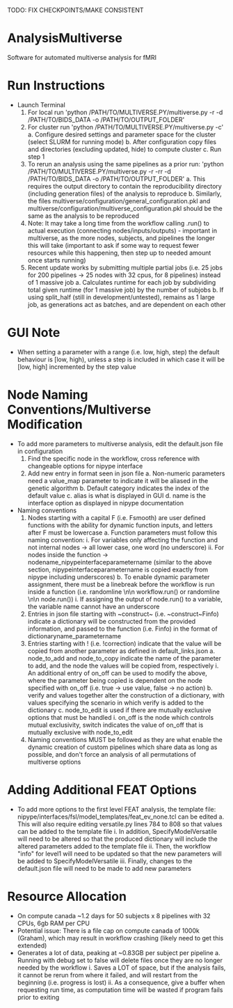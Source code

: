 TODO: FIX CHECKPOINTS/MAKE CONSISTENT

# AnalysisMultiverse
Software for automated multiverse analysis for fMRI

# Run Instructions
- Launch Terminal
  1. For local run 'python /PATH/TO/MULTIVERSE.PY/multiverse.py -r -d /PATH/TO/BIDS_DATA -o /PATH/TO/OUTPUT_FOLDER'
  2. For cluster run 'python /PATH/TO/MULTIVERSE.PY/multiverse.py -c'
    a. Configure desired settings and parameter space for the cluster (select SLURM for running mode)
    b. After configuration copy files and directories (excluding updated, hide) to compute cluster
    c. Run step 1
  3. To rerun an analysis using the same pipelines as a prior run: 'python /PATH/TO/MULTIVERSE.PY/multiverse.py -r -rr -d /PATH/TO/BIDS_DATA -o /PATH/TO/OUTPUT_FOLDER'
    a. This requires the output directory to contain the reproducibility directory (including generation files) of the analysis to reproduce
    b. Similarly, the files multiverse/configuration/general_configuration.pkl and multiverse/configuration/multiverse_configuration.pkl should be the same as the analysis to be reproduced
  4. Note: It may take a long time from the workflow calling .run() to actual execution (connecting nodes/inputs/outputs) - important in multiverse, as the more nodes, subjects, and pipelines the longer this will take (important to ask if some way to request fewer resources while this happening, then step up to needed amount once starts running)
  5. Recent update works by submitting multiple partial jobs (i.e. 25 jobs for 200 pipelines -> 25 nodes with 32 cpus, for 8 pipelines) instead of 1 massive job
    a. Calculates runtime for each job by subdividing total given runtime (for 1 massive job) by the number of subjobs
    b. If using split_half (still in development/untested), remains as 1 large job, as generations act as batches, and are dependent on each other
    
# GUI Note
- When setting a parameter with a range (i.e. low, high, step) the default behaviour is [low, high), unless a step is included in which case it will be [low, high] incremented by the step value
  
# Node Naming Conventions/Multiverse Modification
- To add more parameters to multiverse analysis, edit the default.json file in configuration
  1. Find the specific node in the workflow, cross reference with changeable options for nipype interface
  2. Add new entry in format seen in json file 
    a. Non-numeric parameters need a value_map parameter to indicate it will be aliased in the genetic algorithm
    b. Default category indicates the index of the default value
    c. alias is what is displayed in GUI
    d. name is the interface option as displayed in nipype documentation
- Naming conventions
  1. Nodes starting with a capital F (i.e. Fsmooth) are user defined functions with the ability for dynamic function inputs, and letters after F must be lowercase
    a. Function parameters must follow this naming convention:
      i. For variables only affecting the function and not internal nodes -> all lower case, one word (no underscore)
      ii. For nodes inside the function -> nodename_nipypeinterfaceparametername (similar to the above section, nipypeinterfaceparametername is copied exactly from nipype including underscores)
    b. To enable dynamic parameter assignment, there must be a linebreak before the workflow is run inside a function (i.e. randomline \n\n workflow.run() or randomline \n\n node.run())
      i. If assigning the output of node.run() to a variable, the variable name cannot have an underscore
  2. Entries in json file starting with ~construct~ (i.e. ~construct~Finfo) indicate a dictionary will be constructed from the provided information, and passed to the function (i.e. Finfo) in the format of dictionaryname_parametername
  3. Entries starting with ! (i.e. !correction) indicate that the value will be copied from another parameter as defined in default_links.json
    a. node_to_add and node_to_copy indicate the name of the parameter to add, and the node the values will be copied from, respectively
      i. An additional entry of on_off can be used to modify the above, where the parameter being copied is dependent on the node specified with on_off (i.e. true -> use value, false -> no action)
    b. verify and values together alter the construction of a dictionary, with values specifying the scenario in which verify is added to the dictionary
    c. node_to_edit is used if there are mutually exclusive options that must be handled
      i. on_off is the node which controls mutual exclusivity, switch indicates the value of on_off that is mutually exclusive with node_to_edit
  4. Naming conventions MUST be followed as they are what enable the dynamic creation of custom pipelines which share data as long as possible, and don't force an analysis of all permutations of multiverse options

# Adding Additional FEAT Options
 - To add more options to the first level FEAT analysis, the template file: nipype/interfaces/fsl/model_templates/feat_ev_none.tcl can be edited
   a. This will also require editing versatile.py lines 784 to 808 so that values can be added to the template file
     i. In addition, SpecifyModelVersatile will need to be altered so that the produced dictionary will include the altered parameters added to the template file
     ii. Then, the workflow "info" for level1 will need to be updated so that the new parameters will be added to SpecifyModelVersatile
     iii. Finally, changes to the default.json file will need to be made to add new parameters

# Resource Allocation
 - On compute canada ~1.2 days for 50 subjects x 8 pipelines with 32 CPUs, 6gb RAM per CPU
 - Potential issue: There is a file cap on compute canada of 1000k (Graham), which may result in workflow crashing (likely need to get this extended)
 - Generates a lot of data, peaking at ~0.83GB per subject per pipeline
   a. Running with debug set to false will delete files once they are no longer needed by the workflow
     i. Saves a LOT of space, but if the analysis fails, it cannot be rerun from where it failed, and will restart from the beginning (i.e. progress is lost)
     ii. As a consequence, give a buffer when requesting run time, as computation time will be wasted if program fails prior to exiting

  
